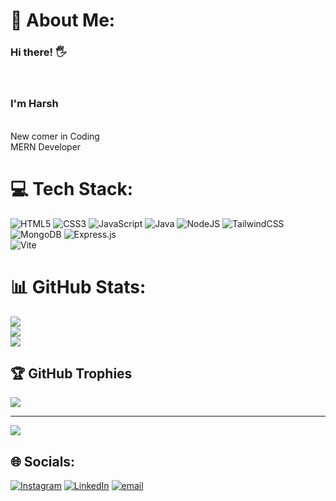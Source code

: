 # 💫 About Me:
<h3>Hi there! 🖐</h3> <br><h3>I'm Harsh </h3><br>New comer in Coding<br>MERN Developer



# 💻 Tech Stack:
![HTML5](https://img.shields.io/badge/html5-%23E34F26.svg?style=for-the-badge&logo=html5&logoColor=white) ![CSS3](https://img.shields.io/badge/css3-%231572B6.svg?style=for-the-badge&logo=css3&logoColor=white) ![JavaScript](https://img.shields.io/badge/javascript-%23323330.svg?style=for-the-badge&logo=javascript&logoColor=%23F7DF1E) ![Java](https://img.shields.io/badge/java-%23ED8B00.svg?style=for-the-badge&logo=openjdk&logoColor=white) ![NodeJS](https://img.shields.io/badge/node.js-6DA55F?style=for-the-badge&logo=node.js&logoColor=white) ![TailwindCSS](https://img.shields.io/badge/tailwindcss-%2338B2AC.svg?style=for-the-badge&logo=tailwind-css&logoColor=white) ![MongoDB](https://img.shields.io/badge/MongoDB-%234ea94b.svg?style=for-the-badge&logo=mongodb&logoColor=white) ![Express.js](https://img.shields.io/badge/express.js-%23404d59.svg?style=for-the-badge&logo=express&logoColor=%2361DAFB) <br>  ![Vite](https://img.shields.io/badge/vite-%23646CFF.svg?style=for-the-badge&logo=vite&logoColor=white)
# 📊 GitHub Stats:
![](https://github-readme-stats.vercel.app/api?username=Harsh-vardhan09&theme=omni&hide_border=false&include_all_commits=false&count_private=false)<br/>
![](https://nirzak-streak-stats.vercel.app/?user=Harsh-vardhan09&theme=omni&hide_border=false)<br/>
![](https://github-readme-stats.vercel.app/api/top-langs/?username=Harsh-vardhan09&theme=omni&hide_border=false&include_all_commits=false&count_private=false&layout=compact)

## 🏆 GitHub Trophies
![](https://github-profile-trophy.vercel.app/?username=Harsh-vardhan09&theme=radical&no-frame=false&no-bg=true&margin-w=4)

---
[![](https://visitcount.itsvg.in/api?id=Harsh-vardhan09&icon=0&color=0)](https://visitcount.itsvg.in)


## 🌐 Socials:
[![Instagram](https://img.shields.io/badge/Instagram-%23E4405F.svg?logo=Instagram&logoColor=white)](https://instagram.com/https://www.instagram.com/just_harsh_here/) [![LinkedIn](https://img.shields.io/badge/LinkedIn-%230077B5.svg?logo=linkedin&logoColor=white)](https://linkedin.com/in/https://www.linkedin.com/in/harsh-vardhan-72196a334/) [![email](https://img.shields.io/badge/Email-D14836?logo=gmail&logoColor=white)](mailto:harsh.vardhanp0901@gmail.com) 

<!-- Proudly created with GPRM ( https://gprm.itsvg.in ) -->
